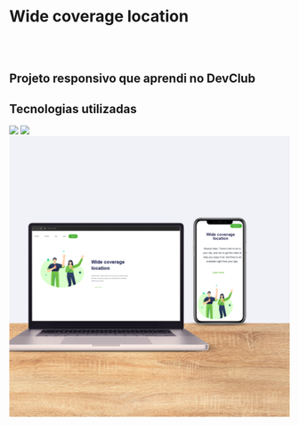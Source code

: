 <h1>Wide coverage location</h1>
<br>
<br>
<h2>Projeto responsivo que aprendi no DevClub </h2>
<h2>Tecnologias utilizadas</h2>
<img src="https://img.shields.io/badge/HTML-239120?style=for-the-badge&logo=html5&logoColor=white">
<img src="https://img.shields.io/badge/CSS-239120?&style=for-the-badge&logo=css3&logoColor=white">
<img src="https://github.com/brunoigreja/Desafio-css1/blob/main/assets/Brown%20Modern%20Visit%20Our%20Website%20Video%20Instagram%20Post%20(4).png?raw=true">
